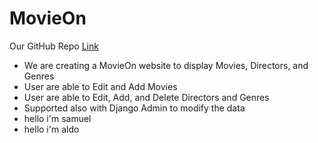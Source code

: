 # MovieOn

Our GitHub Repo [Link](https://github.com/samleonnn/MovieOn.git)

* We are creating a MovieOn website to display Movies, Directors, and Genres
* User are able to Edit and Add Movies
* User are able to Edit, Add, and Delete Directors and Genres
* Supported also with Django Admin to modify the data
* hello i'm samuel
* hello i'm aldo